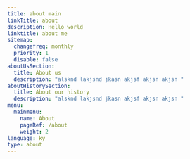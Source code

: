 ```yaml
---
title: about main
linkTitle: about
description: Hello world
linktitle: about me
sitemap:
  changefreq: monthly
  priority: 1
  disable: false
aboutUsSection:
  title: About us
  description: "alsknd lakjsnd jkasn akjsf akjsn akjsn "
aboutHistorySection:
  title: About our history
  description: "alsknd lakjsnd jkasn akjsf akjsn akjsn "
menu:
  mainmenu:
    name: About
    pageRef: /about
    weight: 2
language: ky
type: about
---
```


